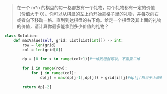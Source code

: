 > 在一个 m*n 的棋盘的每一格都放有一个礼物，每个礼物都有一定的价值（价值大于 0）。你可以从棋盘的左上角开始拿格子里的礼物，并每次向右或者向下移动一格、直到到达棋盘的右下角。给定一个棋盘及其上面的礼物的价值，请计算你最多能拿到多少价值的礼物？



```python
class Solution:
    def maxValue(self, grid: List[List[int]]) -> int:
        row = len(grid)
        col = len(grid[0])
        
        dp = [0 for x in range(col+1)]#一维数组就可以，不需要二维
        
        for i in range(row):
            for j in range(col):
                dp[j] = max(dp[j-1],dp[j]) + grid[i][j]#dp[j]相当于上面的格子，dp[j-1]是左边的格子
                
        return dp[-2]
```

